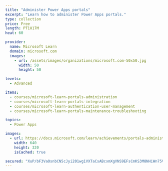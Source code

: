 ```yaml
---
title: "Administer Power Apps portals"
excerpt: "Learn how to administer Power Apps portals."
type: collection
price: Free
length: PT1H17M
heat: 60

provider:
  name: Microsoft Learn
  domain: microsoft.com
  images:
    - url: /assets/images/organizations/microsoft.com-50x50.jpg
      width: 50
      height: 50

levels:
  - Advanced

items:
  - courses/microsoft-learn-portals-administration
  - courses/microsoft-learn-portals-integration
  - courses/microsoft-learn-authentication-user-management
  - courses/microsoft-learn-portals-maintenance-troubleshooting

topics:
  - Power Apps

images:
  - url: https://docs.microsoft.com/learn/achievements/portals-administration-social.png
    width: 640
    height: 320
    isCached: true

secured: "XuP/bF3VaOsnbCN5cJyi201wg1VXTaCsABcxmXgVNS9EFsCmKS3M8NHiWn75VAqPleQ8WmYB4aX4mhsiSXSWxThm+RHnC2qsJel5hPy+aaYyKMRg8T5YodfNvhN0RB3T78DMxq5eAVXw/t4wK7k8/OnsVaD0dh8x00lXlt414VkubiPGGcsQaoGleQ6rg79y5rtE6L7SbC9J536SoSLaFxaOsGO4FvNvQT5mfJJH7fQ0AQb4y6pH36jCG7sfC3WxrSZ86x/O48mBPqWO0S7TBlFgQVlP4xlr6aT8/n3LCpHmtYITGryoJ06KHGKHVkwIk86I6yqF9JrXEwyOht7xc+ugF/udjRD848XYRfBr9zk=;oEzwB/Bw/PZgbewErPHdXg=="
---
```


